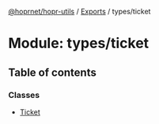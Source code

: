 [@hoprnet/hopr-utils](../README.md) / [Exports](../modules.md) / types/ticket

# Module: types/ticket

## Table of contents

### Classes

- [Ticket](../classes/types_ticket.ticket.md)
